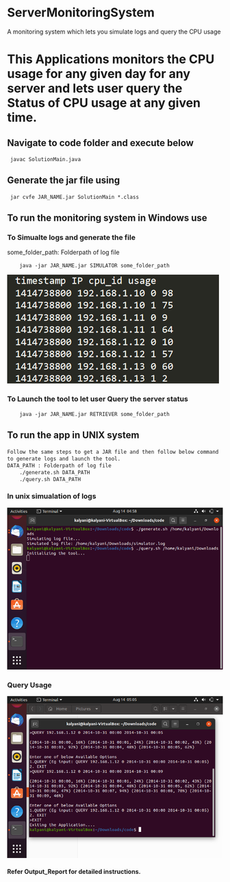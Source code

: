 # ServerMonitoringSystem
A monitoring system which lets you simulate logs and query the CPU usage


# This Applications monitors the CPU usage for any given day for any server and lets user query the Status of CPU usage at any given time.

## Navigate to code folder and execute below
	 javac SolutionMain.java
## Generate the jar file using
	 jar cvfe JAR_NAME.jar SolutionMain *.class
## To run the monitoring system in Windows use
### To Simualte logs and generate the file
some_folder_path: Folderpath of log file
		
		java -jar JAR_NAME.jar SIMULATOR some_folder_path

![Logs](./images/Logs.PNG)

### To Launch the tool to let user Query the server status

		java -jar JAR_NAME.jar RETRIEVER some_folder_path

## To run the app in UNIX system

	Follow the same steps to get a JAR file and then follow below command to generate logs and launch the tool.
	DATA_PATH : Folderpath of log file
		./generate.sh DATA_PATH
		./query.sh DATA_PATH

### In unix simualation of logs

![Init](./images/Init.png)


### Query Usage

![usaage](./images/usage.png)


#### Refer Output_Report for detailed instructions.

